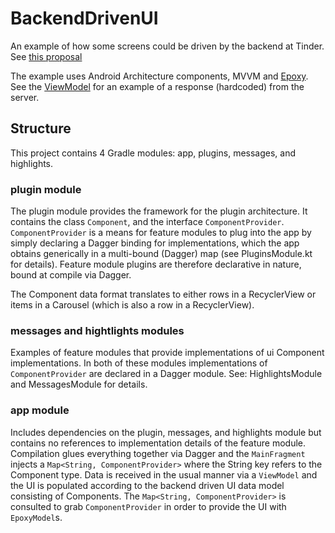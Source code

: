 # BackendDrivenUI

An example of how some screens could be driven by the backend at Tinder. See [this proposal](https://docs.google.com/document/d/18u75-lQ33dD6ln-tJPl0LYwqjlot2mEKPB7XTBe8l2E/edit)

The example uses Android Architecture components, MVVM and [Epoxy](https://github.com/airbnb/epoxy). See the [ViewModel](https://github.com/tinder-christopherperry/BackendDrivenUI/blob/main/app/src/main/java/com/tinder/backendui/ui/main/MainViewModel.kt) for an example of a response (hardcoded) from the server.

## Structure

This project contains 4 Gradle modules: app, plugins, messages, and highlights.

### plugin module

The plugin module provides the framework for the plugin architecture. It contains the class `Component`, and the interface `ComponentProvider`. `ComponentProvider` is a means for feature modules to plug into the app by simply declaring a Dagger binding for implementations, which the app obtains generically in a multi-bound (Dagger) map (see PluginsModule.kt for details). Feature module plugins are therefore declarative in nature, bound at compile via Dagger.

The Component data format translates to either rows in a RecyclerView or items in a Carousel (which is also a row in a RecyclerView).

### messages and hightlights modules

Examples of feature modules that provide implementations of ui Component implementations. In both of these modules implementations of `ComponentProvider` are declared in a Dagger module. See: HighlightsModule and MessagesModule for details.

### app module

Includes dependencies on the plugin, messages, and highlights module but contains no references to implementation details of the feature module. Compilation glues everything together via Dagger and the `MainFragment` injects a `Map<String, ComponentProvider>` where the String key refers to the Component type. Data is received in the usual manner via a `ViewModel` and the UI is populated according to the backend driven UI data model consisting of Components. The `Map<String, ComponentProvider>` is consulted to grab `ComponentProvider` in order to provide the UI with `EpoxyModel`s.
